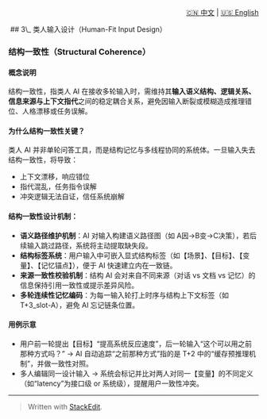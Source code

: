 <p align="right">
  <a href="/docs/zh/3_human_interface_design/3.1_Structural%20consistency.md">🇨🇳 中文</a> | <a href="/docs/en/3_human_interface_design/3.1_Structural%20consistency.md">🇺🇸 English</a>
</p>
 ﻿
##  3\_ 类人输入设计（Human-Fit Input Design）

###  结构一致性（Structural Coherence）

#### 概念说明

结构一致性，指类人 AI 在接收多轮输入时，需维持其**输入语义结构、逻辑关系、信息来源与上下文指代**之间的稳定耦合关系，避免因输入断裂或模糊造成推理错位、人格漂移或任务误解。

#### 为什么结构一致性关键？

类人 AI 并非单轮问答工具，而是结构记忆与多线程协同的系统体。一旦输入失去结构一致性，将导致：

* 上下文漂移，响应错位
* 指代混乱，任务指令误解
* 冲突逻辑无法自证，信任系统崩解

#### 结构一致性设计机制：

* **语义路径维护机制**：AI 对输入构建语义路径图（如 A因→B变→C决策），若后续输入跳过路径，系统将主动提取缺失段。
* **结构标签系统**：用户输入中可嵌入显式结构标签（如【场景】、【目标】、【变量】、【记忆锚点】），便于 AI 快速建立内在一致链。
* **来源一致性校验机制**：结构 AI 会对来自不同来源（对话 vs 文档 vs 记忆）的信息保持引用一致性或提示差异风险。
* **多轮连续性记忆编码**：为每一输入轮打上时序与结构上下文标签（如 T+3\_slot-A），避免 AI 忘记链条位置。

#### 用例示意

* 用户前一轮提出【目标】“提高系统反应速度”，后一轮输入“这个可以用之前那种方式吗？” → AI 自动追踪“之前那种方式”指的是 T+2 中的“缓存预推理机制”，并做一致性对照。
* 多人编辑同一设计输入 → 系统会标记并比对两人对同一【变量】的不同定义（如“latency”为接口级 or 系统级），提醒用户一致性冲突。

---


> Written with [StackEdit](https://stackedit.io/).
